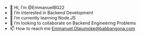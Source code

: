 - 👋 Hi, I’m @EmmanuelBG22
- 👀 I’m interested in Backend Development
- 🌱 I’m currently learning Node.JS
- 💞️ I’m looking to collaborate on Backend Engineering Problems
- 📫 How to reach me Emmanuel.Olajumoke@babbangona.com

<!---
EmmanuelBG22/EmmanuelBG22 is a ✨ special ✨ repository because its `README.md` (this file) appears on your GitHub profile.
You can click the Preview link to take a look at your changes.
--->
